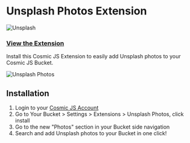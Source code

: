 # Unsplash Photos Extension
![Unsplash](https://cosmic-s3.imgix.net/50a66f60-4bc7-11e8-804d-376227a7e98f-sy7VugkQBo0.jpg?w=600)

### [View the Extension](https://cosmicjs.com/extensions/unsplash-photos)

Install this Cosmic JS Extension to easily add Unsplash photos to your Cosmic JS Bucket.

![Unsplash Photos](https://cosmic-s3.imgix.net/43ec39a0-4e13-11e8-8691-75009aec3fb7-unsplash-extension.gif)

## Installation
1. Login to your [Cosmic JS Account](https://cosmicjs.com/login)
2. Go to Your Bucket > Settings > Extensions > Unsplash Photos, click install
3. Go to the new "Photos" section in your Bucket side navigation
4. Search and add Unsplash photos to your Bucket in one click!
